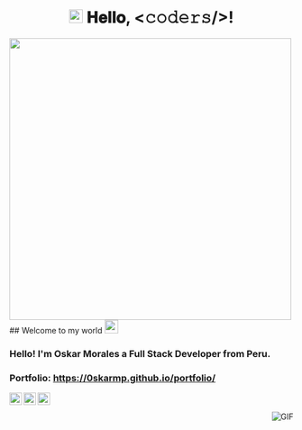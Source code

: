 <div>
<h1 align="center">
  <img src="GIF/Earth.gif" width="24px">
  𝐇𝐞𝐥𝐥𝐨, &lt;𝚌𝚘𝚍𝚎𝚛𝚜/&gt;!
</h1>
  <img src="https://media.giphy.com/media/L8K62iTDkzGX6/giphy.gif" width="500" aling="center" />
  ## Welcome to my world <img src="https://github.com/TheDudeThatCode/TheDudeThatCode/blob/master/Assets/Earth.gif" width="24px">

### Hello! I'm Oskar Morales a Full Stack Developer from Peru.

### Portfolio: https://0skarmp.github.io/portfolio/


<a href="https://www.linkedin.com/in/oskarmorales/">
  <img align="left" alt="Oskar Morales" width="22px" src="https://cdn.jsdelivr.net/npm/simple-icons@v3/icons/linkedin.svg" />
</a>
<a href="https://www.facebook.com/oskar.morales.965580?locale=es_LA">
  <img align="left" alt="Oskar Morales" width="22px" src="https://cdn.jsdelivr.net/npm/simple-icons@v3/icons/facebook.svg" />
</a>
<a href="https://www.instagram.com/mposkar/">
  <img align="left" alt="Oskar Morales" width="22px" src="https://cdn.jsdelivr.net/npm/simple-icons@v3/icons/instagram.svg" />
</a>


<br />
<br />

  <img align="right" alt="GIF" src="https://media.giphy.com/media/836HiJc7pgzy8iNXCn/giphy.gif" />
</div>
